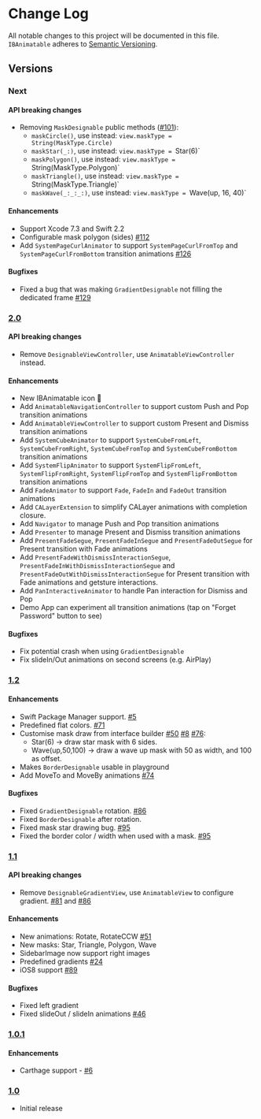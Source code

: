 # Change Log
All notable changes to this project will be documented in this file.
`IBAnimatable` adheres to [Semantic Versioning](http://semver.org/).

## Versions
### Next

#### API breaking changes

- Removing `MaskDesignable` public methods ([#101](https://github.com/JakeLin/IBAnimatable/issues/101)): 
   - `maskCircle()`, use instead: `view.maskType = String(MaskType.Circle)`
   - `maskStar(_:)`, use instead: `view.maskType = `Star(6)`
   - `maskPolygon()`, use instead: `view.maskType = `String(MaskType.Polygon)`
   - `maskTriangle()`, use instead: `view.maskType = `String(MaskType.Triangle)`
   - `maskWave(_:_:_:)`, use instead: `view.maskType = `Wave(up, 16, 40)`


#### Enhancements

- Support Xcode 7.3 and Swift 2.2
- Configurable mask polygon (sides) [#112](https://github.com/JakeLin/IBAnimatable/issues/112)
- Add `SystemPageCurlAnimator` to support `SystemPageCurlFromTop` and `SystemPageCurlFromBottom` transition animations [#126](https://github.com/JakeLin/IBAnimatable/issues/126)

#### Bugfixes

- Fixed a bug that was making `GradientDesignable` not filling the dedicated frame [#129](https://github.com/JakeLin/IBAnimatable/issues/129)

### [2.0](https://github.com/JakeLin/IBAnimatable/releases/tag/2.0)

#### API breaking changes

- Remove `DesignableViewController`, use `AnimatableViewController` instead.

#### Enhancements

- New IBAnimatable icon 🎊
- Add `AnimatableNavigationController` to support custom Push and Pop transition animations
- Add `AnimatableViewController` to support custom Present and Dismiss transition animations
- Add `SystemCubeAnimator` to support `SystemCubeFromLeft`, `SystemCubeFromRight`, `SystemCubeFromTop` and `SystemCubeFromBottom` transition animations
- Add `SystemFlipAnimator` to support `SystemFlipFromLeft`, `SystemFlipFromRight`, `SystemFlipFromTop` and `SystemFlipFromBottom` transition animations
- Add `FadeAnimator` to support `Fade`, `FadeIn` and `FadeOut` transition animations
- Add `CALayerExtension` to simplify CALayer animations with completion closure.
- Add `Navigator` to manage Push and Pop transition animations
- Add `Presenter` to manage Present and Dismiss transition animations
- Add `PresentFadeSegue`, `PresentFadeInSegue` and `PresentFadeOutSegue` for Present transition with Fade animations
- Add `PresentFadeWithDismissInteractionSegue`, `PresentFadeInWithDismissInteractionSegue` and `PresentFadeOutWithDismissInteractionSegue` for Present transition with Fade animations and getsture interactions.
- Add `PanInteractiveAnimator` to handle Pan interaction for Dismiss and Pop
- Demo App can experiment all transition animations (tap on "Forget Password" button to see) 

#### Bugfixes

- Fix potential crash when using `GradientDesignable`
- Fix slideIn/Out animations on second screens (e.g. AirPlay)

### [1.2](https://github.com/JakeLin/IBAnimatable/releases/tag/1.2)

#### Enhancements

- Swift Package Manager support. [#5](https://github.com/JakeLin/IBAnimatable/issues/5)
- Predefined flat colors. [#71](https://github.com/JakeLin/IBAnimatable/issues/71)
- Customise mask draw from interface builder [#50](https://github.com/JakeLin/IBAnimatable/issues/50) [#8](https://github.com/JakeLin/IBAnimatable/issues/8) [#76](https://github.com/JakeLin/IBAnimatable/issues/76):
  - Star(6) -> draw star mask with 6 sides.
  - Wave(up,50,100) -> draw a wave up mask with 50 as width, and 100 as offset.
- Makes `BorderDesignable` usable in playground
- Add MoveTo and MoveBy animations [#74](https://github.com/JakeLin/IBAnimatable/issues/74)

#### Bugfixes

- Fixed `GradientDesignable` rotation. [#86](https://github.com/JakeLin/IBAnimatable/issues/86)
- Fixed `BorderDesignable` after rotation.
- Fixed mask star drawing bug. [#95](https://github.com/JakeLin/IBAnimatable/issues/95)
- Fixed the border color / width when used with a mask. [#95](https://github.com/JakeLin/IBAnimatable/issues/101)

### [1.1](https://github.com/JakeLin/IBAnimatable/releases/tag/1.1)

#### API breaking changes

- Remove `DesignableGradientView`, use `AnimatableView` to configure gradient. [#81](https://github.com/JakeLin/IBAnimatable/issues/81) and [#86](https://github.com/JakeLin/IBAnimatable/issues/86)

#### Enhancements

- New animations: Rotate, RotateCCW [#51](https://github.com/JakeLin/IBAnimatable/issues/51)
- New masks: Star, Triangle, Polygon, Wave
- SidebarImage now support right images 
- Predefined gradients [#24](https://github.com/JakeLin/IBAnimatable/issues/24)
- iOS8 support [#89](https://github.com/JakeLin/IBAnimatable/issues/89)

#### Bugfixes

- Fixed left gradient
- Fixed slideOut / slideIn animations [#46](https://github.com/JakeLin/IBAnimatable/issues/46)

### [1.0.1](https://github.com/JakeLin/IBAnimatable/releases/tag/1.0.1)

#### Enhancements

- Carthage support - [#6](https://github.com/JakeLin/IBAnimatable/issues/6)

### [1.0](https://github.com/JakeLin/IBAnimatable/releases/tag/1.0)

- Initial release
